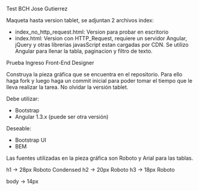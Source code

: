 Test BCH Jose Gutierrez

Maqueta hasta version tablet, se adjuntan 2 archivos index:
- index_no_http_request.html: Version para probar en escritorio
- index.html: Version con HTTP_Request, requiere un servidor
Angular, jQuery y otras librerias javasScript estan cargadas por CDN. 
Se utilizo Angular para llenar la tabla, paginacion y filtro de texto.



Prueba Ingreso Front-End Designer

Construya la pieza gráfica que se encuentra en el repositorio. Para ello haga fork y luego haga un commit inicial para poder tomar el tiempo que le lleva realizar la tarea. No olvidar la versión tablet.

Debe utilizar:

- Bootstrap
- Angular 1.3.x (puede ser otra versión)

Deseable:

- Bootstrap UI
- BEM

Las fuentes utilizadas en la pieza gráfica son Roboto y Arial para las tablas.

h1 -> 28px Roboto Condensed
h2 -> 20px Roboto
h3 -> 18px Roboto

body -> 14px
